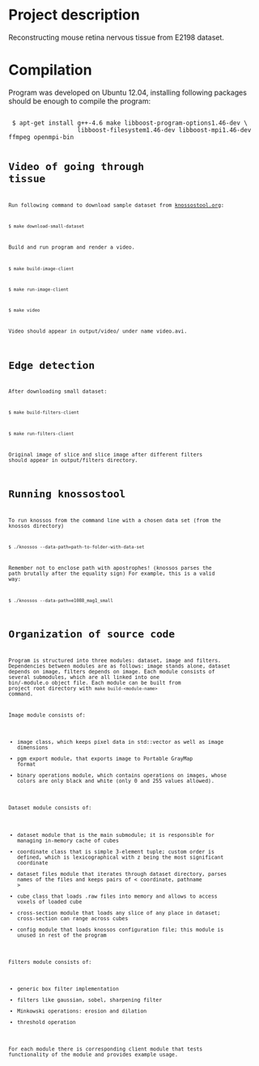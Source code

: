 Project description
==

Reconstructing mouse retina nervous tissue from E2198 dataset.

Compilation
==

Program was developed on Ubuntu 12.04, installing following packages should be enough to compile the program:

 <code>
 $ apt-get install g++-4.6 make libboost-program-options1.46-dev \
                   libboost-filesystem1.46-dev libboost-mpi1.46-dev ffmpeg openmpi-bin<code>

Video of going through tissue
==

Run following command to download sample dataset from [knossostool.org](http://www.knossostool.org/get.html):

`$ make download-small-dataset`

Build and run program and render a video.

`$ make build-image-client`

`$ make run-image-client`

`$ make video`

Video should appear in output/video/ under name video.avi.

Edge detection
==

After downloading small dataset:

`$ make build-filters-client`

`$ make run-filters-client`

Original image of slice and slice image after different filters should appear in output/filters directory.

Running knossostool
==

To run knossos from the command line with a chosen data set (from the knossos directory)

`$ ./knossos --data-path=path-to-folder-with-data-set`

Remember not to enclose path with apostrophes! (knossos parses the path brutally after the equality sign) For example, this is a valid way:

`$ ./knossos --data-path=e1088_mag1_small`

Organization of source code
==

Program is structured into three modules: dataset, image and filters. Dependencies between modules are as follows: image stands alone, dataset depends on image, filters depends on image. Each module consists of several submodules, which are all linked into one bin/<module-name>-module.o object file. Each module can be built from project root directory with `make build-<module-name>` command.

Image module consists of:

* image class, which keeps pixel data in std::vector as well as image dimensions
* pgm export module, that exports image to Portable GrayMap format
* binary operations module, which contains operations on images, whose colors are only black and white (only 0 and 255 values allowed).

Dataset module consists of:

* dataset module that is the main submodule; it is responsible for managing in-memory cache of cubes
* coordinate class that is simple 3-element tuple; custom order is defined, which is lexicographical with z being the most significant coordinate
* dataset files module that iterates through dataset directory, parses names of the files and keeps pairs of < coordinate, pathname >
* cube class that loads .raw files into memory and allows to access voxels of loaded cube
* cross-section module that loads any slice of any place in dataset; cross-section can range across cubes
* config module that loads knossos configuration file; this module is unused in rest of the program

Filters module consists of:

* generic box filter implementation
* filters like gaussian, sobel, sharpening filter
* Minkowski operations: erosion and dilation
* threshold operation

For each module there is corresponding client module that tests functionality of the module and provides example usage.